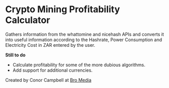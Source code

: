 # Crypto Mining Profitability Calculator

Gathers information from the whattomine and nicehash APIs and converts it into useful information according to the Hashrate, Power Consumption and Electricity Cost in ZAR entered by the user.

<b>Still to do</b>
<ul>
  <li>Calculate profitability for some of the more dubious algorithms.</li>
  <li>Add support for additional currencies.</li>
</ul>

Created by Conor Campbell at <a href="https://bromedia.co.za">Bro Media</a>
